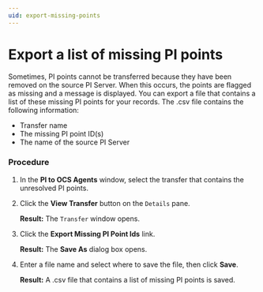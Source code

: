 ```yaml
---
uid: export-missing-points
---
```


# Export a list of missing PI points

Sometimes, PI points cannot be transferred because they have been removed on the source PI Server. When this occurs, the points are flagged as missing and a message is displayed.  You can export a file that contains a list of these missing PI points for your records. The .csv file contains the following information:

- Transfer name
- The missing PI point ID(s)
- The name of the source PI Server

### Procedure

1. In the **PI to OCS Agents** window, select the transfer that contains the unresolved PI points.
 
1. Click the **View Transfer** button on the `Details` pane.

   **Result:** The `Transfer` window opens.

1. Click the **Export Missing PI Point Ids** link.

   **Result:** The **Save As** dialog box opens.

1. Enter a file name and select where to save the file, then click **Save**.
  
   **Result:** A .csv file that contains a list of missing PI points is saved.
